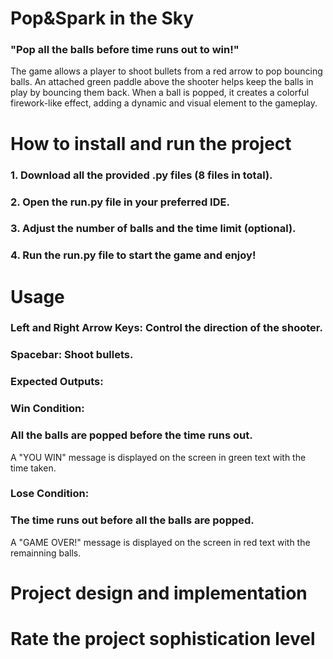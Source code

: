 # Pop&Spark in the Sky
### "Pop all the balls before time runs out to win!"
The game allows a player to shoot bullets from a red arrow to pop bouncing balls. An attached green paddle above the shooter helps keep the balls in play by bouncing them back. When a ball is popped, it creates a colorful firework-like effect, adding a dynamic and visual element to the gameplay.

# How to install and run the project
### 1. Download all the provided .py files (8 files in total).
### 2. Open the run.py file in your preferred IDE.
### 3. Adjust the number of balls and the time limit (optional).
### 4. Run the run.py file to start the game and enjoy!

# Usage
### Left and Right Arrow Keys: Control the direction of the shooter.
### Spacebar: Shoot bullets.
### Expected Outputs:
### Win Condition: 
### All the balls are popped before the time runs out.
A "YOU WIN" message is displayed on the screen in green text with the time taken.
### Lose Condition: 
### The time runs out before all the balls are popped.
A "GAME OVER!" message is displayed on the screen in red text with the remainning balls.



# Project design and implementation
# Rate the project sophistication level
